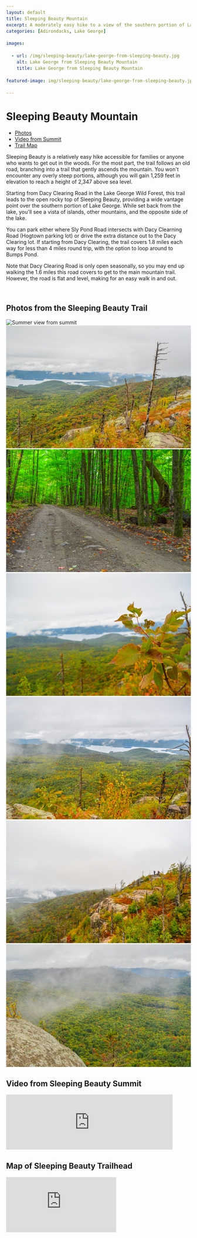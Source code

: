 ```yaml
---
layout: default
title: Sleeping Beauty Mountain 
excerpt: A moderately easy hike to a view of the southern portion of Lake George.
categories: [Adirondacks, Lake George]

images:

  - url: /img/sleeping-beauty/lake-george-from-sleeping-beauty.jpg
    alt: Lake George from Sleeping Beauty Mountain
    title: Lake George from Sleeping Beauty Mountain

featured-image: img/sleeping-beauty/lake-george-from-sleeping-beauty.jpg

---
```


<h1>Sleeping Beauty Mountain</h1>

<ul>
	<li><a href="#photos">Photos</a></li>
	<li><a href="#video">Video from Summit</a></li>
	<li><a href="#trailmap">Trail Map</a></li>
</ul>

<p>Sleeping Beauty is a relatively easy hike accessible for families or anyone who wants to get out in the woods. For the most part, the trail follows an old road, branching into a trail that gently ascends the mountain. You won't encounter any overly steep portions, although you will gain 1,259 feet in elevation to reach a height of 2,347 above sea level.</p>

<p>Starting from Dacy Clearing Road in the Lake George Wild Forest, this trail leads to the open rocky top of Sleeping Beauty, providing a wide vantage point over the southern portion of Lake George. While set back from the lake, you'll see a vista of islands, other mountains, and the opposite side of the lake.</p>

<p>You can park either where Sly Pond Road intersects with Dacy Clearning Road (Hogtown parking lot) or drive the extra distance out to the Dacy Clearing lot.  If starting from Dacy Clearing, the trail covers 1.8 miles each way for less than 4 miles round trip, with the option to loop around to Bumps Pond.</p> 

<p>Note that Dacy Clearing Road is only open seasonally, so you may end up walking the 1.6 miles this road covers to get to the main mountain trail. However, the road is flat and level, making for an easy walk in and out.</p>
<br />

<h2 id="photos">Photos from the Sleeping Beauty Trail</h2>
<div class="fotorama" data-nav="thumbs" data-width="100%"
                     data-ratio="800/600"
                     data-min-width="100%"
                     data-max-width="1000"
                     data-min-height="300"
                     data-max-height="100%" >
<img src="/img/sleeping-beauty-summit-summer.jpg" alt="Summer view from summit">
<img src="/img/sleeping-beauty/lake-george-fog.jpg" alt="Fog over Lake George"><br />
<img src="/img/sleeping-beauty/dacy-clearing-road.jpg" alt="Dacy Clearing Road"><br />
<img src="/img/sleeping-beauty/fall-tree.jpg" alt="Fall foliage"><br />
<img src="/img/sleeping-beauty/lake-george-from-sleeping-beauty.jpg" alt="Lake George from Sleeping Beauty summit"><br />
<img src="/img/sleeping-beauty/sleeping-beauty.jpg" alt="Sleeping Beauty mountain summit"><br />
<img src="/img/sleeping-beauty/adirondack-fog.jpg" alt="Fog over Adirondacks"><br />
</div>

<h2 id="video">Video from Sleeping Beauty Summit</h2>

<iframe src="https://player.vimeo.com/video/187460782" width="90%" frameborder="0" webkitallowfullscreen mozallowfullscreen allowfullscreen></iframe>

<h2 id="trailmap">Map of Sleeping Beauty Trailhead</h2>

<div class="google-maps"><iframe src="https://www.google.com/maps/embed?pb=!1m18!1m12!1m3!1d1445.715898629502!2d-73.59875298180617!3d43.55588490666151!2m3!1f0!2f0!3f0!3m2!1i1024!2i768!4f13.1!3m3!1m2!1s0x89dfe6fa5416b38f%3A0xf3965b1620b8e4d4!2sShelving+Rock+Mountain+Connector+Trail%2C+Fort+Ann%2C+NY+12827!5e0!3m2!1sen!2sus!4v1461523907144" frameborder="0" style="border:0" allowfullscreen></iframe></div>



